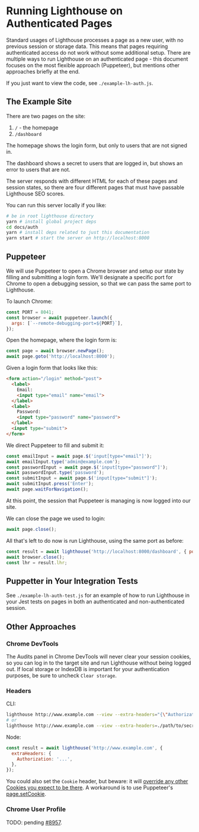 # Running Lighthouse on Authenticated Pages

Standard usages of Lighthouse processes a page as a new user, with no previous session or storage data. This means that pages requiring authenticated access do not work without some additional setup. There are multiple ways to run Lighthouse on an authenticated page - this document focuses on the most flexible approach (Puppeteer), but mentions other approaches briefly at the end.

If you just want to view the code, see `./example-lh-auth.js`.

## The Example Site

There are two pages on the site:

1. `/` - the homepage
2. `/dashboard`

The homepage shows the login form, but only to users that are not signed in.

The dashboard shows a secret to users that are logged in, but shows an error to users that are not.

The server responds with different HTML for each of these pages and session states, so there are four different pages that must have passable Lighthouse SEO scores.

You can run this server locally if you like:

```sh
# be in root lighthouse directory
yarn # install global project deps
cd docs/auth
yarn # install deps related to just this documentation
yarn start # start the server on http://localhost:8000
```

## Puppeteer

We will use Puppeteer to open a Chrome browser and setup our state by filling and submitting a login form. We'll designate a specific port for Chrome to open a debugging session, so that we can pass the same port to Lighthouse.

To launch Chrome:
```js
const PORT = 8041;
const browser = await puppeteer.launch({
  args: [`--remote-debugging-port=${PORT}`],
});
```

Open the homepage, where the login form is:
```js
const page = await browser.newPage();
await page.goto('http://localhost:8000');
```

Given a login form that looks like this:
```html
<form action="/login" method="post">
  <label>
    Email:
    <input type="email" name="email">
  </label>
  <label>
    Password:
    <input type="password" name="password">
  </label>
  <input type="submit">
</form>
```

We direct Puppeteer to fill and submit it:
```js
const emailInput = await page.$('input[type="email"]');
await emailInput.type('admin@example.com');
const passwordInput = await page.$('input[type="password"]');
await passwordInput.type('password');
const submitInput = await page.$('input[type="submit"]');
await submitInput.press('Enter');
await page.waitForNavigation();
```

At this point, the session that Puppeteer is managing is now logged into our site.

We can close the page we used to login:
```js
await page.close();
```

All that's left to do now is run Lighthouse, using the same port as before:
```js
const result = await lighthouse('http://localhost:8000/dashboard', { port: PORT });
await browser.close();
const lhr = result.lhr;
```

## Puppetter in Your Integration Tests

See `./example-lh-auth-test.js` for an example of how to run Lighthouse in your Jest tests on pages in both an authenticated and non-authenticated session.

## Other Approaches

### Chrome DevTools

The Audits panel in Chrome DevTools will never clear your session cookies, so you can log in to the target site and run Lighthouse without being logged out. If local storage or IndexDB is important for your authentication purposes, be sure to uncheck `Clear storage`.

### Headers

CLI:
```sh
lighthouse http://www.example.com --view --extra-headers="{\"Authorization\":\"...\"}"
# or
lighthouse http://www.example.com --view --extra-headers=./path/to/secret/headers.json
```

Node:
```js
const result = await lighthouse('http://www.example.com', {
  extraHeaders: {
    Authorization: '...',
  },
});
```

You could also set the `Cookie` header, but beware: it will [override any other Cookies you expect to be there](https://github.com/GoogleChrome/lighthouse/pull/9170). A workaround is to use Puppeteer's [page.setCookie](https://github.com/GoogleChrome/puppeteer/blob/master/docs/api.md#pagesetcookiecookies).

### Chrome User Profile

TODO: pending [#8957](https://github.com/GoogleChrome/lighthouse/issues/8957).
